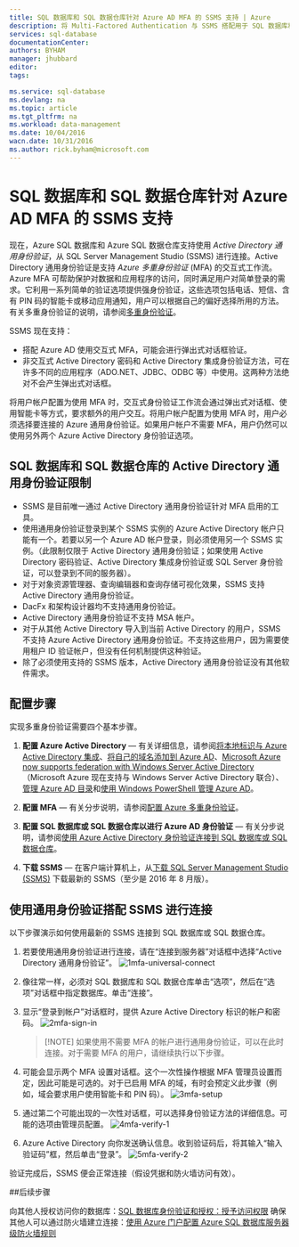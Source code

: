 ```yaml
---
title: SQL 数据库和 SQL 数据仓库针对 Azure AD MFA 的 SSMS 支持 | Azure
description: 将 Multi-Factored Authentication 与 SSMS 搭配用于 SQL 数据库和 SQL 数据仓库。
services: sql-database
documentationCenter: 
authors: BYHAM
manager: jhubbard
editor: 
tags: 

ms.service: sql-database
ms.devlang: na
ms.topic: article
ms.tgt_pltfrm: na
ms.workload: data-management
ms.date: 10/04/2016
wacn.date: 10/31/2016
ms.author: rick.byham@microsoft.com
---
```


# SQL 数据库和 SQL 数据仓库针对 Azure AD MFA 的 SSMS 支持

现在，Azure SQL 数据库和 Azure SQL 数据仓库支持使用 *Active Directory 通用身份验证*，从 SQL Server Management Studio (SSMS) 进行连接。Active Directory 通用身份验证是支持 *Azure 多重身份验证* (MFA) 的交互式工作流。Azure MFA 可帮助保护对数据和应用程序的访问，同时满足用户对简单登录的需求。它利用一系列简单的验证选项提供强身份验证，这些选项包括电话、短信、含有 PIN 码的智能卡或移动应用通知，用户可以根据自己的偏好选择所用的方法。有关多重身份验证的说明，请参阅[多重身份验证](../multi-factor-authentication/multi-factor-authentication.md)。

SSMS 现在支持：

- 搭配 Azure AD 使用交互式 MFA，可能会进行弹出式对话框验证。
- 非交互式 Active Directory 密码和 Active Directory 集成身份验证方法，可在许多不同的应用程序（ADO.NET、JDBC、ODBC 等）中使用。这两种方法绝对不会产生弹出式对话框。

将用户帐户配置为使用 MFA 时，交互式身份验证工作流会通过弹出式对话框、使用智能卡等方式，要求额外的用户交互。将用户帐户配置为使用 MFA 时，用户必须选择要连接的 Azure 通用身份验证。如果用户帐户不需要 MFA，用户仍然可以使用另外两个 Azure Active Directory 身份验证选项。

## SQL 数据库和 SQL 数据仓库的 Active Directory 通用身份验证限制

- SSMS 是目前唯一通过 Active Directory 通用身份验证针对 MFA 启用的工具。
- 使用通用身份验证登录到某个 SSMS 实例的 Azure Active Directory 帐户只能有一个。若要以另一个 Azure AD 帐户登录，则必须使用另一个 SSMS 实例。（此限制仅限于 Active Directory 通用身份验证；如果使用 Active Directory 密码验证、Active Directory 集成身份验证或 SQL Server 身份验证，可以登录到不同的服务器）。
- 对于对象资源管理器、查询编辑器和查询存储可视化效果，SSMS 支持 Active Directory 通用身份验证。
- DacFx 和架构设计器均不支持通用身份验证。
- Active Directory 通用身份验证不支持 MSA 帐户。
- 对于从其他 Active Directory 导入到当前 Active Directory 的用户，SSMS 不支持 Azure Active Directory 通用身份验证。不支持这些用户，因为需要使用租户 ID 验证帐户，但没有任何机制提供这种验证。
- 除了必须使用支持的 SSMS 版本，Active Directory 通用身份验证没有其他软件需求。

## 配置步骤

实现多重身份验证需要四个基本步骤。

1. **配置 Azure Active Directory** — 有关详细信息，请参阅[将本地标识与 Azure Active Directory 集成](../active-directory/active-directory-aadconnect.md)、[将自己的域名添加到 Azure AD](https://azure.microsoft.com/blog/2012/11/28/windows-azure-now-supports-federation-with-windows-server-active-directory/)、[Microsoft Azure now supports federation with Windows Server Active Directory](https://azure.microsoft.com/blog/2012/11/28/windows-azure-now-supports-federation-with-windows-server-active-directory/)（Microsoft Azure 现在支持与 Windows Server Active Directory 联合）、[管理 Azure AD 目录](https://msdn.microsoft.com/zh-cn/library/azure/hh967611.aspx)和[使用 Windows PowerShell 管理 Azure AD](https://msdn.microsoft.com/zh-cn/library/azure/jj151815.aspx)。

2. **配置 MFA** — 有关分步说明，请参阅[配置 Azure 多重身份验证](../multi-factor-authentication/multi-factor-authentication-whats-next.md)。

3. **配置 SQL 数据库或 SQL 数据仓库以进行 Azure AD 身份验证** — 有关分步说明，请参阅[使用 Azure Active Directory 身份验证连接到 SQL 数据库或 SQL 数据仓库](./sql-database-aad-authentication.md)。

4. **下载 SSMS** — 在客户端计算机上，从[下载 SQL Server Management Studio (SSMS)](https://msdn.microsoft.com/zh-cn/library/mt238290.aspx) 下载最新的 SSMS（至少是 2016 年 8 月版）。

## 使用通用身份验证搭配 SSMS 进行连接

以下步骤演示如何使用最新的 SSMS 连接到 SQL 数据库或 SQL 数据仓库。

1. 若要使用通用身份验证进行连接，请在“连接到服务器”对话框中选择“Active Directory 通用身份验证”。
![1mfa-universal-connect][1]

2. 像往常一样，必须对 SQL 数据库和 SQL 数据仓库单击“选项”，然后在“选项”对话框中指定数据库。单击“连接”。
3. 显示“登录到帐户”对话框时，提供 Azure Active Directory 标识的帐户和密码。
![2mfa-sign-in][2]

    > [!NOTE] 如果使用不需要 MFA 的帐户进行通用身份验证，可以在此时连接。对于需要 MFA 的用户，请继续执行以下步骤。
 
4. 可能会显示两个 MFA 设置对话框。这个一次性操作根据 MFA 管理员设置而定，因此可能是可选的。对于已启用 MFA 的域，有时会预定义此步骤（例如，域会要求用户使用智能卡和 PIN 码）。
![3mfa-setup][3]

5. 通过第二个可能出现的一次性对话框，可以选择身份验证方法的详细信息。可能的选项由管理员配置。
![4mfa-verify-1][4]
 
6. Azure Active Directory 向你发送确认信息。收到验证码后，将其输入“输入验证码”框，然后单击“登录”。
![5mfa-verify-2][5]

验证完成后，SSMS 便会正常连接（假设凭据和防火墙访问有效）。

##后续步骤  

向其他人授权访问你的数据库：[SQL 数据库身份验证和授权：授予访问权限](./sql-database-manage-logins.md) 确保其他人可以通过防火墙建立连接：[使用 Azure 门户配置 Azure SQL 数据库服务器级防火墙规则](./sql-database-configure-firewall-settings.md)

[1]: ./media/sql-database-ssms-mfa-auth/1mfa-universal-connect.png
[2]: ./media/sql-database-ssms-mfa-auth/2mfa-sign-in.png
[3]: ./media/sql-database-ssms-mfa-auth/3mfa-setup.png
[4]: ./media/sql-database-ssms-mfa-auth/4mfa-verify-1.png
[5]: ./media/sql-database-ssms-mfa-auth/5mfa-verify-2.png

<!---HONumber=Mooncake_1024_2016-->